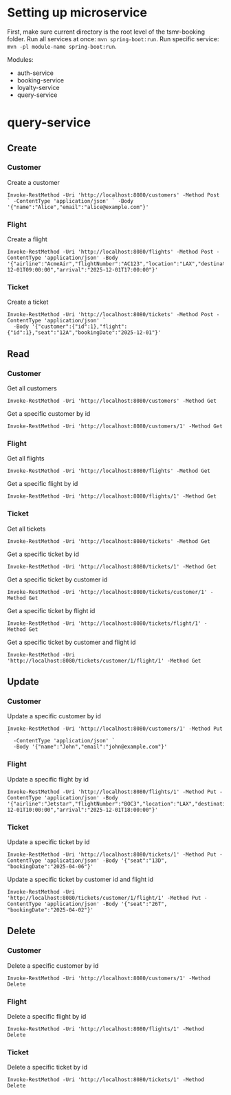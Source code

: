 # Setting up microservice

First, make sure current directory is the root level of the tsmr-booking folder.
Run all services at once: `mvn spring-boot:run`.
Run specific service: `mvn -pl module-name spring-boot:run`.

Modules:

- auth-service
- booking-service
- loyalty-service
- query-service

# query-service

## Create

### Customer

Create a customer

```
Invoke-RestMethod -Uri 'http://localhost:8080/customers' -Method Post ` -ContentType 'application/json' ` -Body '{"name":"Alice","email":"alice@example.com"}'
```

### Flight

Create a flight

```
Invoke-RestMethod -Uri 'http://localhost:8080/flights' -Method Post -ContentType 'application/json' -Body '{"airline":"AcmeAir","flightNumber":"AC123","location":"LAX","destination":"JFK","depart":"2025-12-01T09:00:00","arrival":"2025-12-01T17:00:00"}'
```

### Ticket

Create a ticket

```
Invoke-RestMethod -Uri 'http://localhost:8080/tickets' -Method Post -ContentType 'application/json' `
  -Body '{"customer":{"id":1},"flight":{"id":1},"seat":"12A","bookingDate":"2025-12-01"}'
```

## Read

### Customer

Get all customers

```
Invoke-RestMethod -Uri 'http://localhost:8080/customers' -Method Get
```

Get a specific customer by id

```
Invoke-RestMethod -Uri 'http://localhost:8080/customers/1' -Method Get
```

### Flight

Get all flights

```
Invoke-RestMethod -Uri 'http://localhost:8080/flights' -Method Get
```

Get a specific flight by id

```
Invoke-RestMethod -Uri 'http://localhost:8080/flights/1' -Method Get
```

### Ticket

Get all tickets

```
Invoke-RestMethod -Uri 'http://localhost:8080/tickets' -Method Get
```

Get a specific ticket by id

```
Invoke-RestMethod -Uri 'http://localhost:8080/tickets/1' -Method Get
```

Get a specific ticket by customer id

```
Invoke-RestMethod -Uri 'http://localhost:8080/tickets/customer/1' -Method Get
```

Get a specific ticket by flight id

```
Invoke-RestMethod -Uri 'http://localhost:8080/tickets/flight/1' -Method Get
```

Get a specific ticket by customer and flight id

```
Invoke-RestMethod -Uri 'http://localhost:8080/tickets/customer/1/flight/1' -Method Get
```

## Update

### Customer

Update a specific customer by id

```
Invoke-RestMethod -Uri 'http://localhost:8080/customers/1' -Method Put `
  -ContentType 'application/json' `
  -Body '{"name":"John","email":"john@example.com"}'
```

### Flight

Update a specific flight by id

```
Invoke-RestMethod -Uri 'http://localhost:8080/flights/1' -Method Put -ContentType 'application/json' -Body '{"airline":"Jetstar","flightNumber":"BOC3","location":"LAX","destination":"JFK","depart":"2025-12-01T10:00:00","arrival":"2025-12-01T18:00:00"}'
```

### Ticket

Update a specific ticket by id

```
Invoke-RestMethod -Uri 'http://localhost:8080/tickets/1' -Method Put -ContentType 'application/json' -Body '{"seat":"13D", "bookingDate":"2025-04-06"}'
```

Update a specific ticket by customer id and flight id

```
Invoke-RestMethod -Uri 'http://localhost:8080/tickets/customer/1/flight/1' -Method Put -ContentType 'application/json' -Body '{"seat":"26T", "bookingDate":"2025-04-02"}'
```

## Delete

### Customer

Delete a specific customer by id

```
Invoke-RestMethod -Uri 'http://localhost:8080/customers/1' -Method Delete
```

### Flight

Delete a specific flight by id

```
Invoke-RestMethod -Uri 'http://localhost:8080/flights/1' -Method Delete
```

### Ticket

Delete a specific ticket by id

```
Invoke-RestMethod -Uri 'http://localhost:8080/tickets/1' -Method Delete
```
